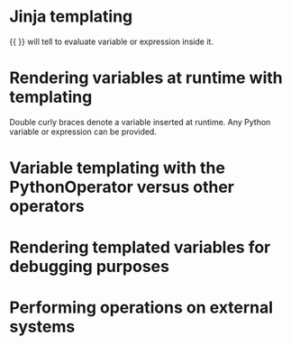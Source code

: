 # Jinja templating

{{ }} will tell to evaluate variable or expression inside it.

# Rendering variables at runtime with templating

Double curly braces denote a variable inserted at runtime.
Any Python variable or expression can be provided.


# Variable templating with the PythonOperator versus other operators

# Rendering templated variables for debugging purposes

# Performing operations on external systems
